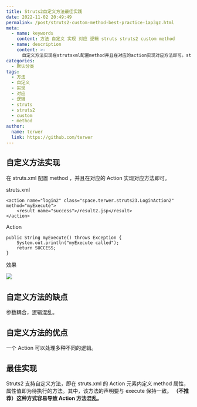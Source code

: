 ```yaml
---
title: Struts2自定义方法最佳实践
date: 2022-11-02 20:49:49
permalink: /post/struts2-custom-method-best-practice-1ap3gz.html
meta:
  - name: keywords
    content: 方法 自定义 实现 对应 逻辑 struts struts2 custom method
  - name: description
    content: >-
      自定义方法实现在strutsxml配置method并且在对应的action实现对应方法即可。strutsxmlactionpublicstringmyexecute()throwsexception{systemoutprintln(returnsuccess_}效果​自定义方法的缺点参数耦合逻辑混乱。自定义方法的优点一个action可以处理多种不同的逻辑。最佳实现struts支持自定义方法即在strutsxml的action元素内定义method属性属性值即为待执行的方法。其中该方法的声明要与execu
categories:
  - 默认分类
tags:
  - 方法
  - 自定义
  - 实现
  - 对应
  - 逻辑
  - struts
  - struts2
  - custom
  - method
author:
  name: terwer
  link: https://github.com/terwer
---
```



## 自定义方法实现

在 struts.xml 配置 method ，并且在对应的 Action 实现对应方法即可。

struts.xml

```properties
<action name="login2" class="space.terwer.struts23.LoginAction2" method="myExecute">
	<result name="success">/result2.jsp</result>
</action>
```

Action

```properties
public String myExecute() throws Exception {
	System.out.println("myExecute called");
	return SUCCESS;
}
```

效果

![](https://img1.terwer.space/api/public/20221102210803.png)​

## 自定义方法的缺点

参数耦合，逻辑混乱。

## 自定义方法的优点

一个 Action 可以处理多种不同的逻辑。

## 最佳实现

Struts2 支持自定义方法，即在 struts.xml 的 Action 元素内定义 method 属性，属性值即为待执行的方法。其中，该方法的声明要与 execute 保持一致。 **（不推荐）这种方式容易导致 Action 方法混乱。**

‍
